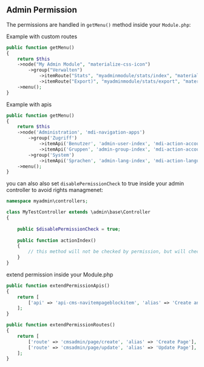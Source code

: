 Admin Permission
---------------

The permissions are handled in `getMenu()` method inside your `Module.php`:

Example with custom  routes

```php
public function getMenu()
{
    return $this
    ->node("My Admin Module", "materialize-css-icon")
        ->group("Verwalten")
            ->itemRoute("Stats", "myadminmodule/stats/index", "materialize-css-icon")
            ->itemRoute("Export)", "myadminmodule/stats/export", "materialize-css-icon")
    ->menu();
}
```

Example with apis

```php
public function getMenu()
{
    return $this
    ->node('Administration', 'mdi-navigation-apps')
        ->group('Zugriff')
            ->itemApi('Benutzer', 'admin-user-index', 'mdi-action-account-circle', 'api-admin-user')
            ->itemApi('Gruppen', 'admin-group-index', 'mdi-action-account-child', 'api-admin-group')
        ->group('System')
            ->itemApi('Sprachen', 'admin-lang-index', 'mdi-action-language', 'api-admin-lang')
    ->menu();
}
```

you can also also set `disablePermissionCheck` to true inside your admin controller to avoid rights managmenet:

```php
namespace myadmin\controllers;

class MyTestController extends \admin\base\Controller
{
	
	public $disablePermissionCheck = true;
	
	public function actionIndex()
	{
		// this method will not be checked by permission, but will check if a logged in user request the action.
	}
}
```

extend permission inside your Module.php

```php
public function extendPermissionApis()
{
    return [
        ['api' => 'api-cms-navitempageblockitem', 'alias' => 'Create and Move blocks'],
    ];
}

public function extendPermissionRoutes()
{
    return [
        ['route' => 'cmsadmin/page/create', 'alias' => 'Create Page'],
        ['route' => 'cmsadmin/page/update', 'alias' => 'Update Page'],
    ];
}
```